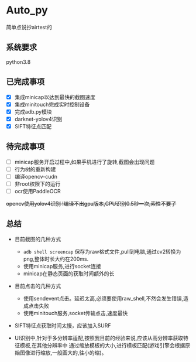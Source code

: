 # Auto_py
简单点说抄airtest的

## 系统要求
python3.8


## 已完成事项
- [x] 集成minicap以达到最快的截图速度
- [x] 集成minitouch完成实时控制设备
- [x] 完成adb.py模块
- [x] darknet-yolov4识别
- [x] SIFT特征点匹配

## 待完成事项
- [ ]  minicap服务开启过程中,如果手机进行了旋转,截图会出现问题
- [ ]  行为树的重新构建
- [ ]  编译opencv-cudn
- [ ]  非root权限下的运行
- [ ]  ocr使用PaddleOCR
  
~~opencv使用yolov4识别 !编译不出gpu版本,CPU识别0.5秒一次,索性不要了~~
  
## 总结
- 目前截图的几种方式
  - `adb shell screencap` 保存为raw格式文件,pull到电脑,通过cv2转换为png,整体时长大约在200ms.
  - 使用minicap服务,进行socket连接
  - minicap在静态页面的获取时间额外的长

- 目前点击的几种方式
  - 使用sendevent点击。延迟太高,必须要使用raw_shell,不然会发生错误,造成点击失败
  - 使用minitouch服务,socket传输点击,速度最快
  
- SIFT特征点获取时间太慢，应该加入SURF
- UI识别中,针对于多分辨率适配,按照我目前的经验来说,应该从高分辨率获取特征模板,在其他分辨率中
  通过缩放模板的大小,进行模板匹配(游戏引擎会根据原始图像进行缩放,一般画大的,往小的缩)。

